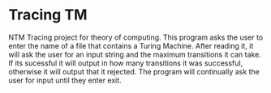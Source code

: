 # Tracing TM
NTM Tracing project for theory of computing. This program asks the user to enter the name of a file that contains a Turing Machine. After reading it, it will ask the user for an input string and the maximum transitions it can take. If its sucessful it will output in how many transitions it was successful, otherwise it will output that it rejected. The program will continually ask the user for input until they enter exit. 
